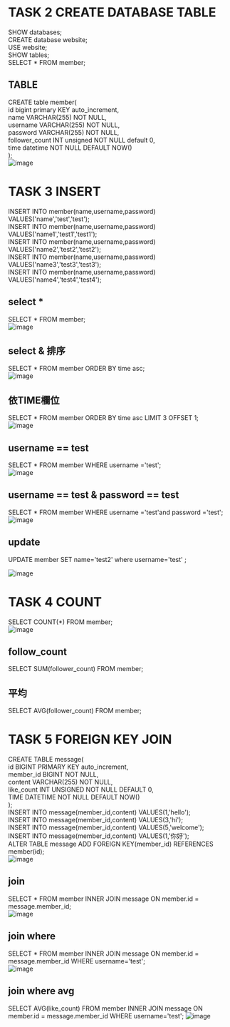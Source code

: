 # TASK 2 CREATE DATABASE TABLE
SHOW databases;  
CREATE database website;  
USE website;  
SHOW tables;  
SELECT * FROM member;  
## TABLE
CREATE table member(  
	id bigint primary KEY auto_increment,  
    name VARCHAR(255) NOT NULL,  
    username VARCHAR(255) NOT NULL,  
    password VARCHAR(255) NOT NULL,  
    follower_count INT unsigned NOT NULL default 0,  
    time datetime NOT NULL DEFAULT NOW()  
);   
![image](https://github.com/Vincent23412/Vincent23412.github.io/assets/87458133/857251e3-c95c-4211-885a-b18ee2520932)


# TASK 3 INSERT
INSERT INTO member(name,username,password) VALUES('name','test','test');  
INSERT INTO member(name,username,password) VALUES('name1','test1','test1');  
INSERT INTO member(name,username,password) VALUES('name2','test2','test2');  
INSERT INTO member(name,username,password) VALUES('name3','test3','test3');  
INSERT INTO member(name,username,password) VALUES('name4','test4','test4');  
## select *  
SELECT * FROM member;  
![image](https://github.com/Vincent23412/Vincent23412.github.io/assets/87458133/748711c4-0486-4b84-9ba6-3628758bdce8)

## select & 排序 
SELECT * FROM member ORDER BY time asc;  
![image](https://github.com/Vincent23412/Vincent23412.github.io/assets/87458133/087bb8e6-53f6-4a4d-af62-27b4049816fe)

## 依TIME欄位
SELECT * FROM member ORDER BY time asc LIMIT 3 OFFSET 1;   
![image](https://github.com/Vincent23412/Vincent23412.github.io/assets/87458133/2553f4ff-3596-4939-acf2-9d3f849a446d)

## username == test
SELECT * FROM member WHERE username ='test';   
![image](https://github.com/Vincent23412/Vincent23412.github.io/assets/87458133/11854ccc-84b5-438c-966d-2460064983e3)

## username == test & password == test
SELECT * FROM member WHERE username ='test'and password ='test';   
![image](https://github.com/Vincent23412/Vincent23412.github.io/assets/87458133/89a16fe5-1274-4248-8025-d5dbcbba932b)

## update
UPDATE member SET name='test2' where username='test' ;  

![image](https://github.com/Vincent23412/Vincent23412.github.io/assets/87458133/33f176c0-af84-4753-8bec-c324c93accef)


# TASK 4 COUNT
SELECT COUNT(*) FROM member;  
![image](https://github.com/Vincent23412/Vincent23412.github.io/assets/87458133/f23827db-539f-4d5c-b41e-be149bf05a0d)

## follow_count 
SELECT SUM(follower_count) FROM member;   

## 平均 
SELECT AVG(follower_count) FROM member;  

# TASK 5 FOREIGN KEY JOIN
CREATE TABLE message(  
	id BIGINT PRIMARY KEY auto_increment,  
    member_id BIGINT NOT NULL,  
    content VARCHAR(255) NOT NULL,  
    like_count INT UNSIGNED NOT NULL DEFAULT 0,  
    TIME DATETIME NOT NULL DEFAULT NOW()  
);  
INSERT INTO message(member_id,content) VALUES(1,'hello');  
INSERT INTO message(member_id,content) VALUES(3,'hi');  
INSERT INTO message(member_id,content) VALUES(5,'welcome');  
INSERT INTO message(member_id,content) VALUES(1,'你好');  
ALTER TABLE message ADD FOREIGN KEY(member_id) REFERENCES member(id);  
![image](https://github.com/Vincent23412/Vincent23412.github.io/assets/87458133/d553f057-2b89-48b0-b38a-3ce2c232cde9)

## join
SELECT * FROM member INNER JOIN message ON member.id = message.member_id;  
![image](https://github.com/Vincent23412/Vincent23412.github.io/assets/87458133/ac14e79d-c64e-455b-9262-8d3e74f9323e)

## join where
SELECT * FROM member INNER JOIN message ON member.id = message.member_id WHERE username='test';  
![image](https://github.com/Vincent23412/Vincent23412.github.io/assets/87458133/99c43308-aa30-4194-b5a0-6f2a1bd71969)  

## join where avg
SELECT AVG(like_count) FROM member INNER JOIN message ON member.id = message.member_id WHERE username='test';
![image](https://github.com/Vincent23412/Vincent23412.github.io/assets/87458133/8b65faf1-acac-45a3-9a0e-a9ba162cfadb)

